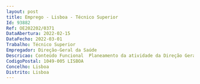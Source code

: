 ```yaml
--- 
layout: post
title: Emprego - Lisboa - Técnico Superior
Id: 93882
Ref: OE202202/0371
DataAbertura: 2022-02-15
DataFecho: 2022-03-01
Trabalho: Técnico Superior
Empregador: Direção-Geral da Saúde
Descricao: Conteúdo Funcional  Planeamento da atividade da Direção Geral da Saúde no âmbito do SIADAP1 Elaborar e acompanhar os instrumentos de gestão da Direção Geral da Saúde, designadamente, Planos Estratégicos, Planos de Atividades, QUAR, Relatórios de Atividades Realizar inquéritos de avaliação da satisfação dos colaboradores internos e utilizadores externos da Direção Geral da Saúde Apoiar a identificação e validar os indicadores de desempenho e os mecanismos de operacionalização dos parâmetros de avaliação Apoiar os serviços na elaboração, monitorização e acompanhamento dos respetivos planos de atividades ao longo de todo o ciclo de gestão Acompanhar e monitorizar projetos transversais da Direção Geral da Saúde Desenvolver e manter atualizadas diferentes bases de dados de apoio à atividade do Núcleo de Planeamento Estratégico e Avaliação e da Direção Elaborar procedimentos e instruções de trabalho para a normalização de circuitos e melhoria do desempenho dos serviços Assessorar a Direção em diferentes matérias de planeamento, organização e gestão de âmbito geral Acompanhamento de gestão de Programas Prioritários Perfil de Competências  preferencialmente com formação académica nas áreas temáticas de Economia, Gestão, Administração, Gestão e Administração Pública, Farmácia, Ciências Farmacêuticas, Enfermagem, Ciências da Saúde, experiência profissional relevante na área de planeamento e avaliação  gestão de projetos  fluência da língua inglesa falada e escrita e domínio das seguintes ferramentas na ótica do utilizador  Word, Excel, PowerPoint, Outlook e internet.
CodigoPostal: 1049-005 LISBOA
Concelho: Lisboa
Distrito: Lisboa
--- 
```


